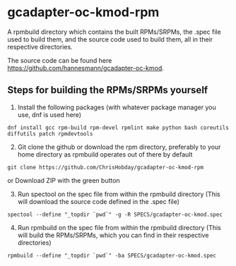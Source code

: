 # gcadapter-oc-kmod-rpm
A rpmbuild directory which contains the built RPMs/SRPMs, the .spec file used to build them, and the source code used to build them, all in their respective directories.

The source code can be found here https://github.com/hannesmann/gcadapter-oc-kmod.

## Steps for building the RPMs/SRPMs yourself
1) Install the following packages (with whatever package manager you use, dnf is used here)
```console
dnf install gcc rpm-build rpm-devel rpmlint make python bash coreutils diffutils patch rpmdevtools
```
2) Git clone the github or download the rpm directory, preferably to your home directory as rpmbuild operates out of there by default
```console
git clone https://github.com/ChrisHobday/gcadapter-oc-kmod-rpm
```
or
Download ZIP with the green button

3) Run spectool on the spec file from within the rpmbuild directory (This will download the source code defined in the .spec file)
```console
spectool --define "_topdir `pwd`" -g -R SPECS/gcadapter-oc-kmod.spec
```
4) Run rpmbuild on the spec file from within the rpmbuild directory (This will build the RPMs/SRPMs, which you can find in their respective directories)
```console
rpmbuild --define "_topdir `pwd`" -ba SPECS/gcadapter-oc-kmod.spec
```
